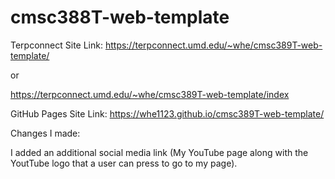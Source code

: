 # cmsc388T-web-template

Terpconnect Site Link:
https://terpconnect.umd.edu/~whe/cmsc389T-web-template/

or

https://terpconnect.umd.edu/~whe/cmsc389T-web-template/index

GitHub Pages Site Link:
https://whe1123.github.io/cmsc389T-web-template/

Changes I made:

I added an additional social media link (My YouTube page along with the YoutTube logo that a user can press to
go to my page).

